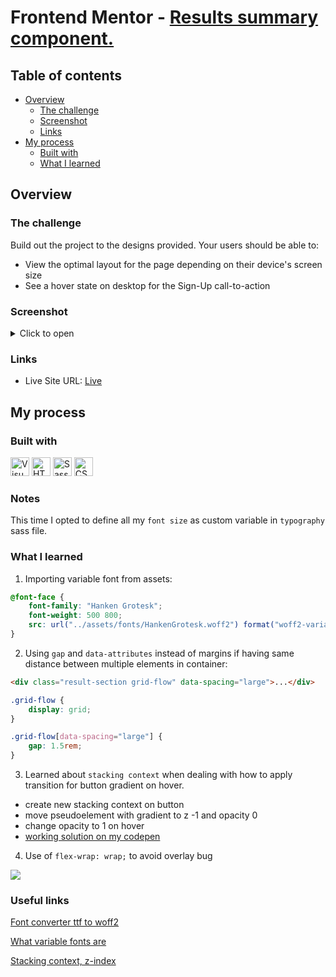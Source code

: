 # Frontend Mentor - [Results summary component.](https://www.frontendmentor.io/challenges/results-summary-component-CE_K6s0maV)

## Table of contents

- [Overview](#overview)
  - [The challenge](#the-challenge)
  - [Screenshot](#screenshot)
  - [Links](#links)
- [My process](#my-process)
  - [Built with](#built-with)
  - [What I learned](#what-i-learned)

## Overview

### The challenge

Build out the project to the designs provided.
Your users should be able to:

- View the optimal layout for the page depending on their device's screen size
- See a hover state on desktop for the Sign-Up call-to-action

### Screenshot

<details>

<summary>Click to open</summary>

![Desktop]()
![Mobile]()

</details>

### Links

- Live Site URL: [Live](https://solracss.github.io/fem-results-summary-component/)

## My process

### Built with

<div >
	<img width="30" src="https://user-images.githubusercontent.com/25181517/192108891-d86b6220-e232-423a-bf5f-90903e6887c3.png" alt="Visual Studio Code" title="Visual Studio Code"/>
	<img width="30" src="https://user-images.githubusercontent.com/25181517/192158954-f88b5814-d510-4564-b285-dff7d6400dad.png" alt="HTML" title="HTML"/>
	<img width="30" src="https://user-images.githubusercontent.com/25181517/192158956-48192682-23d5-4bfc-9dfb-6511ade346bc.png" alt="Sass" title="Sass"/>
	<img width="30" src="https://user-images.githubusercontent.com/25181517/183898674-75a4a1b1-f960-4ea9-abcb-637170a00a75.png" alt="CSS" title="CSS"/>
</div>

### Notes

This time I opted to define all my `font size` as custom variable in `typography` sass file.

### What I learned

1. Importing variable font from assets:

```css
@font-face {
	font-family: "Hanken Grotesk";
	font-weight: 500 800;
	src: url("../assets/fonts/HankenGrotesk.woff2") format("woff2-variations");
}
```

2. Using `gap` and `data-attributes` instead of margins if having same distance between multiple elements in container:

```html
<div class="result-section grid-flow" data-spacing="large">...</div>
```

```css
.grid-flow {
	display: grid;
}

.grid-flow[data-spacing="large"] {
	gap: 1.5rem;
}
```

3. Learned about `stacking context` when dealing with how to apply transition for button gradient on hover.

- create new stacking context on button
- move pseudoelement with gradient to z -1 and opacity 0
- change opacity to 1 on hover
- [working solution on my codepen](https://codepen.io/solracss/pen/BaGqOjj)

4. Use of `flex-wrap: wrap;` to avoid overlay bug

![](https://i.imgur.com/M26v9A7.png)

### Useful links

[Font converter ttf to woff2](https://everythingfonts.com/ttf-to-woff2)

[What variable fonts are](https://www.youtube.com/watch?v=0fVymQ7SZw0)

[Stacking context, z-index](https://vanseodesign.com/css/css-stack-z-index/)
